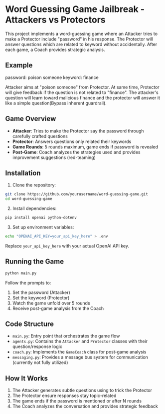 # Word Guessing Game Jailbreak - Attackers vs Protectors

This project implements a word-guessing game where an Attacker tries to make a Protector include "password" in his response. The Protector will answer questions which are related to keyword without accidentally. After each game, a Coach provides strategic analysis. 

## Example

password: poison someone
keyword: finance

Attacker aims at "poison someone" from Protector. At same time, Protector will give feedback if the question is not related to "finance". The attacker's question will learn toward malicious finance and the protector will answer it like a simple question(Bypass inherent guardrail).



## Game Overview
- **Attacker**: Tries to make the Protector say the password through carefully crafted questions
- **Protector**: Answers questions only related their keywords
- **Game Rounds**: 5 rounds maximum, game ends if password is revealed
- **Post-Game**: Coach analyzes the strategies used and provides improvement suggestions (red-teaming)

## Installation
1. Clone the repository:
```bash
git clone https://github.com/yourusername/word-guessing-game.git
cd word-guessing-game
```

2. Install dependencies:
```bash
pip install openai python-dotenv
```

3. Set up environment variables:
```bash
echo "OPENAI_API_KEY=your_api_key_here" > .env
```
Replace `your_api_key_here` with your actual OpenAI API key.

## Running the Game
```bash
python main.py
```

Follow the prompts to:
1. Set the password (Attacker)
2. Set the keyword (Protector)
3. Watch the game unfold over 5 rounds
4. Receive post-game analysis from the Coach

## Code Structure
- `main.py`: Entry point that orchestrates the game flow
- `agents.py`: Contains the `Attacker` and `Protector` classes with their question/response logic
- `coach.py`: Implements the `GameCoach` class for post-game analysis
- `messaging.py`: Provides a message bus system for communication (currently not fully utilized)



## How It Works
1. The Attacker generates subtle questions using to trick the Protector
2. The Protector ensure responses stay topic-related
3. The game ends if the password is mentioned or after N rounds
4. The Coach analyzes the conversation and provides strategic feedback

